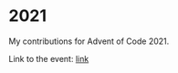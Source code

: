 # 2021

My contributions for Advent of Code 2021.

Link to the event: [link](https://adventofcode.com/2021)